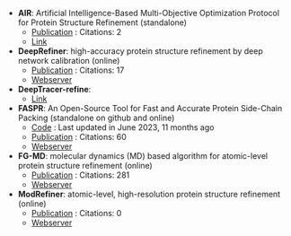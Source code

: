 - **AIR**: Artificial Intelligence-Based Multi-Objective Optimization Protocol for Protein Structure Refinement (standalone)
	- [Publication](https://doi.org/10.3390/ijms22094408) : Citations: 2
	- [Link](http://www.csbio.sjtu.edu.cn/bioinf/AIR/)
- **DeepRefiner**: high-accuracy protein structure refinement by deep network calibration (online)
	- [Publication](https://doi.org/10.1093/nar/gkab361) : Citations: 17
	- [Webserver](http://watson.cse.eng.auburn.edu/DeepRefiner/)
- **DeepTracer-refine**: 
	- [Link](https://www.semanticscholar.org/paper/Protein-Structure-Refinement-via-DeepTracer-and-Chen-Zia/8eb8e41af63e2b406a253347d1dfcd2185ffba16)
- **FASPR**: An Open-Source Tool for Fast and Accurate Protein Side-Chain Packing (standalone on github and online)
	- [Code](https://github.com/tommyhuangthu/FASPR) : Last updated in June 2023, 11 months ago
	- [Publication](https://doi.org/10.1093/bioinformatics/btaa234) : Citations: 60
	- [Webserver](https://zhanglab.ccmb.med.umich.edu/FASPR)
- **FG-MD**: molecular dynamics (MD) based algorithm for atomic-level protein structure refinement (online)
	- [Publication](https://doi.org/10.1016/j.str.2011.09.022) : Citations: 281
	- [Webserver](http://zhanglab.ccmb.med.umich.edu/FG-MD/)
- **ModRefiner**: atomic-level, high-resolution protein structure refinement (online)
	- [Publication](https://doi.org/10.1016/j.bpj.2011.10.024) : Citations: 0
	- [Webserver](http://zhanglab.ccmb.med.umich.edu/ModRefiner/)
